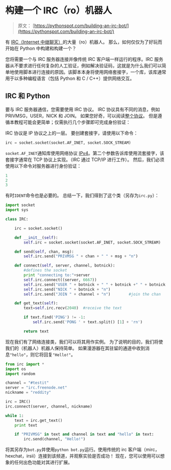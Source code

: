 # 构建一个 IRC（ro）机器人

> 原文： [https://pythonspot.com/building-an-irc-bot/](https://pythonspot.com/building-an-irc-bot/)

有 [IRC（Internet 中继聊天）](https://en.wikipedia.org/wiki/Internet_Relay_Chat)的大量（ro）机器人。 那么，如何仅仅为了好玩而开始在 Python 中构建和构建一个？

您将需要一个与 IRC 服务器连接并像传统 IRC 客户端一样运行的程序。IRC 服务器从不要求进行任何复杂的人工验证，例如解决验证码，这就是为什么我们可以简单地使用脚本进行连接的原因。该脚本本身将使用网络套接字，一个库，该库通常用于以多种编程语言（包括 Python 和 C / C++）提供网络交互。

## IRC 和 Python

要与 IRC 服务器通信，您需要使用 IRC 协议。 IRC 协议具有不同的消息，例如 PRIVMSG，USER，NICK 和 JOIN。 如果您好奇，可以阅读[整个协议](http://www.irc.org/tech_docs/rfc1459.html)。 但是遵循本教程可能会更简单；仅需执行几个步骤即可完成身份验证：

IRC 协议是 IP 协议之上的一层。 要创建套接字，请使用以下命令：

```py
irc = socket.socket(socket.AF_INET, socket.SOCK_STREAM)

```

`socket.AF_INET`通知库使用网络协议 [IPv4](https://en.wikipedia.org/wiki/IPv4)。第二个参数告诉库使用流套接字，该套接字通常在 TCP 协议上实现。（IRC 通过 TCP/IP 进行工作）。 然后，我们必须使用以下命令对服务器进行身份验证：

```py
1
2
3

```

有时`IDENT`命令也是必要的。 总结一下，我们得到了这个类（另存为`irc.py`）：

```py
import socket
import sys

class IRC:

    irc = socket.socket()

    def __init__(self):  
        self.irc = socket.socket(socket.AF_INET, socket.SOCK_STREAM)

    def send(self, chan, msg):
        self.irc.send("PRIVMSG " + chan + " " + msg + "n")

    def connect(self, server, channel, botnick):
        #defines the socket
        print "connecting to:"+server
        self.irc.connect((server, 6667))                                                         #connects to the server
        self.irc.send("USER " + botnick + " " + botnick +" " + botnick + " :This is a fun bot!n") #user authentication
        self.irc.send("NICK " + botnick + "n")               
        self.irc.send("JOIN " + channel + "n")        #join the chan

    def get_text(self):
        text=self.irc.recv(2040)  #receive the text

        if text.find('PING') != -1:                      
            self.irc.send('PONG ' + text.split() [1] + 'rn') 

        return text

```

现在我们有了网络连接类，我们可以将其用作实例。 为了说明的目的，我们将使我们的（机器人）机器人保持简单。 如果漫游器在其驻留的通道中收到消息`"hello"`，则它将回复`"Hello!"`。

```py
from irc import *
import os
import random

channel = "#testit"
server = "irc.freenode.net"
nickname = "reddity"

irc = IRC()
irc.connect(server, channel, nickname)

while 1:
    text = irc.get_text()
    print text

    if "PRIVMSG" in text and channel in text and "hello" in text:
        irc.send(channel, "Hello!")

```

将其另存为`bot.py`并使用`python bot.py`运行。使用传统的 irc 客户端（mirc，hexchat，irsii）连接到该频道，并观察实验是否成功！ 现在，您可以使用可以想象的任何出色功能对其进行扩展。